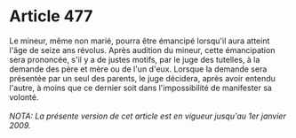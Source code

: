 # Article 477

Le mineur, même non marié, pourra être émancipé lorsqu'il aura atteint l'âge de seize ans révolus.   Après audition du mineur, cette émancipation sera prononcée, s'il y a de justes motifs, par le juge des tutelles, à la demande des père et mère ou de l'un d'eux.   Lorsque la demande sera présentée par un seul des parents, le juge décidera, après avoir entendu l'autre, à moins que ce dernier soit dans l'impossibilité de manifester sa volonté.<br/><br/><i>NOTA:  La présente version de cet article est en vigueur jusqu'au 1er janvier 2009.</i>